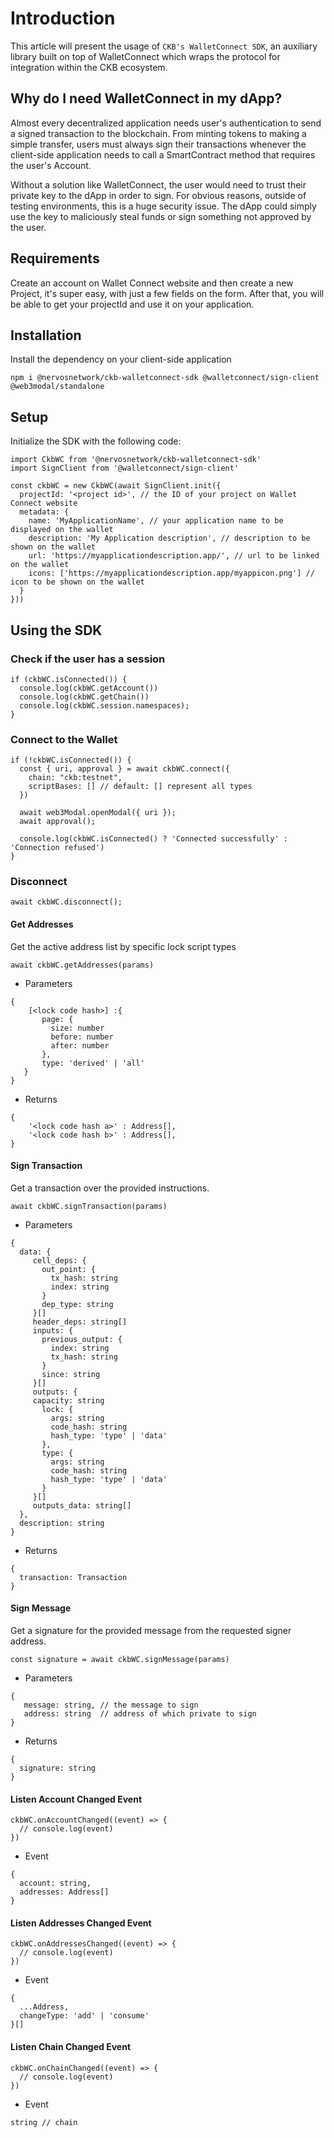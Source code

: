 # Introduction
This article will present the usage of `CKB's WalletConnect SDK`, an auxiliary library built on top of WalletConnect which wraps the protocol for integration within the CKB ecosystem.

## Why do I need WalletConnect in my dApp?
Almost every decentralized application needs user's authentication to send a signed transaction to the blockchain. From minting tokens to making a simple transfer, users must always sign their transactions whenever the client-side application needs to call a SmartContract method that requires the user's Account.

Without a solution like WalletConnect, the user would need to trust their private key to the dApp in order to sign. For obvious reasons, outside of testing environments, this is a huge security issue. The dApp could simply use the key to maliciously steal funds or sign something not approved by the user.

## Requirements
Create an account on Wallet Connect website and then create a new Project, it's super easy, with just a few fields on the form. After that, you will be able to get your projectId and use it on your application.

## Installation
Install the dependency on your client-side application

```
npm i @nervosnetwork/ckb-walletconnect-sdk @walletconnect/sign-client @web3modal/standalone
```

## Setup
Initialize the SDK with the following code:
```
import CkbWC from '@nervosnetwork/ckb-walletconnect-sdk'
import SignClient from '@walletconnect/sign-client'

const ckbWC = new CkbWC(await SignClient.init({
  projectId: '<project id>', // the ID of your project on Wallet Connect website
  metadata: {
    name: 'MyApplicationName', // your application name to be displayed on the wallet
    description: 'My Application description', // description to be shown on the wallet
    url: 'https://myapplicationdescription.app/', // url to be linked on the wallet
    icons: ['https://myapplicationdescription.app/myappicon.png'] // icon to be shown on the wallet
  }
}))
```

## Using the SDK

### Check if the user has a session
```
if (ckbWC.isConnected()) {
  console.log(ckbWC.getAccount()) 
  console.log(ckbWC.getChain()) 
  console.log(ckbWC.session.namespaces); 
}
```

### Connect to the Wallet

```
if (!ckbWC.isConnected()) {
  const { uri, approval } = await ckbWC.connect({
    chain: "ckb:testnet",
    scriptBases: [] // default: [] represent all types
  })  

  await web3Modal.openModal({ uri });
  await approval();

  console.log(ckbWC.isConnected() ? 'Connected successfully' : 'Connection refused')
}
```

### Disconnect
```
await ckbWC.disconnect();
```

#### Get Addresses

Get the active address list by specific lock script types

```
await ckbWC.getAddresses(params)
```
- Parameters
```
{
    [<lock code hash>] :{
       page: {
         size: number
         before: number
         after: number
       },
       type: 'derived' | 'all'
   }
}
```

- Returns
```
{
    '<lock code hash a>' : Address[],
    '<lock code hash b>' : Address[],
}
```

#### Sign Transaction

Get a transaction over the provided instructions.

```
await ckbWC.signTransaction(params)
```

- Parameters
```
{ 
  data: {
     cell_deps: {
       out_point: {
         tx_hash: string
         index: string
       }
       dep_type: string
     }[]
     header_deps: string[]
     inputs: {
       previous_output: {
         index: string
         tx_hash: string
       }
       since: string
     }[]
     outputs: {
     capacity: string
       lock: {
         args: string
         code_hash: string
         hash_type: 'type' | 'data'
       },
       type: {
         args: string
         code_hash: string
         hash_type: 'type' | 'data'
       }
     }[]
     outputs_data: string[]
  },
  description: string
}
```

- Returns
```
{
  transaction: Transaction
}
```

#### Sign Message

Get a signature for the provided message from the requested signer address.
```
const signature = await ckbWC.signMessage(params)
```
- Parameters
```
{
   message: string, // the message to sign
   address: string  // address of which private to sign
}
```

- Returns
```
{
  signature: string
}
```

#### Listen Account Changed Event

```
ckbWC.onAccountChanged((event) => {
  // console.log(event) 
})
```
- Event
```
{
  account: string,
  addresses: Address[]
}
```

#### Listen Addresses Changed Event

```
ckbWC.onAddressesChanged((event) => {
  // console.log(event) 
})
```
- Event
```
{
  ...Address,
  changeType: 'add' | 'consume'
}[]
```

#### Listen Chain Changed Event

```
ckbWC.onChainChanged((event) => {
  // console.log(event) 
})
```
- Event
```
string // chain
```
